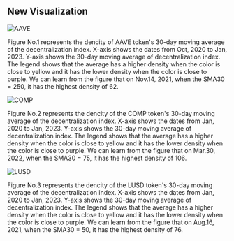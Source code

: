 ## New  Visualization

![AAVE](https://github.com/yutongquan/portfolio/blob/main/code/image/figure%201.png)

Figure No.1 represents the dencity of AAVE token's 30-day moving average of the decentralization index. X-axis shows the dates from Oct, 2020 to Jan, 2023. Y-axis shows the 30-day moving average of decentralization index. The legend shows that the average has a higher density when the color is close to yellow and it has the lower density when the color is close to purple. We can learn from the figure that on Nov.14, 2021, when the SMA30 = 250, it has the highest density of 62.

![COMP](https://github.com/yutongquan/portfolio/blob/main/code/image/figure%202.png)

Figure No.2 represents the dencity of the COMP token's 30-day moving average of the decentralization index. X-axis shows the dates from Jan, 2020 to Jan, 2023. Y-axis shows the 30-day moving average of decentralization index. The legend shows that the average has a higher density when the color is close to yellow and it has the lower density when the color is close to purple. We can learn from the figure that on Mar.30, 2022, when the SMA30 = 75, it has the highest density of 106.

![LUSD](https://github.com/yutongquan/portfolio/blob/main/code/image/figure%203.png)

Figure No.3 represents the dencity of the LUSD token's 30-day moving average of the decentralization index. X-axis shows the dates from Jan, 2020 to Jan, 2023. Y-axis shows the 30-day moving average of decentralization index. The legend shows that the average has a higher density when the color is close to yellow and it has the lower density when the color is close to purple. We can learn from the figure that on Aug.16, 2021, when the SMA30 = 50, it has the highest density of 76.
